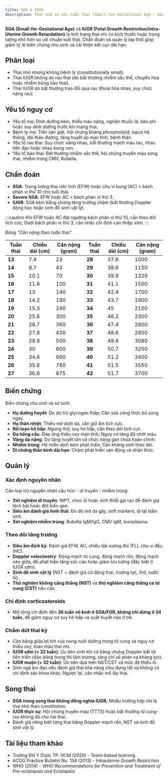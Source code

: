 ```yaml
---
title: SGA & IUGR
description: Thai nhỏ so với tuổi thai (Small-for-Gestational Age - SGA) và thai với tăng trưởng trong tử cung bị giới hạn (Fetal Growth Restriction - FGR hay Intrauterine Growth Restriction - IUGR) là hai tình trạng thường gặp và ảnh hưởng đáng kể đến sức khỏe, phát triển và tiên lượng của thai nhi trước và sau sinh.
---
```


**SGA (Small-for-Gestational Age)** và **IUGR (Fetal Growth Restriction/Intra-Uterine Growth Retardation)** là tình trạng thai nhi có kích thước hoặc trọng lượng nhỏ hơn so với chuẩn tuổi thai. Chẩn đoán và quản lý kịp thời giúp giảm tỷ lệ biến chứng chu sinh và cải thiện kết cục dài hạn.

## Phân loại

- Thai nhỏ nhưng không bệnh lý (constitutionally small).
- Thai IUGR không do rau thai (do bất thường nhiễm sắc thể, chuyển hóa hoặc nhiễm trùng bào thai).
- Thai IUGR do bất thường trao đổi qua rau (thoái hóa nhau, suy chức năng rau).

## Yếu tố nguy cơ

- Yếu tố mẹ: Dinh dưỡng kém, thiếu máu nặng, nghiện thuốc lá, béo phì hoặc suy dinh dưỡng trước khi mang thai.
- Bệnh lý mẹ: Tiền sản giật, hội chứng kháng phospholipid, lupus hệ thống, đái tháo đường, tăng huyết áp mạn tính, bệnh thận.
- Yếu tố rau thai: Suy chức năng nhau, bất thường mạch máu rau, nhau tiền đạo hoặc nhau bong non.
- Yếu tố bào thai: Bất thường nhiễm sắc thể, hội chứng truyền máu song thai, nhiễm trùng CMV, Rubella.

## Chẩn đoán

- **SGA**: Trọng lượng thai ước tính (EFW) hoặc chu vi bụng (AC) < bách phân vị thứ 10 cho tuổi thai.
- **Severe SGA**: EFW hoặc AC < bách phân vị thứ 3.
- **IUGR**: SGA kèm bằng chứng tăng trưởng chậm (bất thường Doppler động học hoặc sinh đồ sinh vật lý).

:::caution
Khi EFW hoặc AC đạt ngưỡng bách phân vị thứ 10, cần theo dõi tích cực; Dưới bách phân vị thứ 3, cân nhắc chỉ định can thiệp sớm.
:::

_Bảng "Cân nặng theo tuần thai"._

| Tuần thai | Chiều dài (cm) | Cân nặng (gram) | Tuần thai | Chiều dài (cm) | Cân nặng (gram) |
| --------- | -------------- | --------------- | --------- | -------------- | --------------- |
| **13**    | 7.4            | 23              | **28**    | 37.6           | 1000            |
| **14**    | 8.7            | 43              | **29**    | 38.6           | 1150            |
| **15**    | 10.1           | 70              | **30**    | 39.9           | 1320            |
| **16**    | 11.6           | 100             | **31**    | 41.1           | 1500            |
| **17**    | 13             | 140             | **32**    | 42.4           | 1700            |
| **18**    | 14.2           | 190             | **33**    | 43.7           | 1900            |
| **19**    | 15.3           | 240             | **34**    | 45             | 2100            |
| **20**    | 25.6           | 300             | **35**    | 46.2           | 2300            |
| **21**    | 26.7           | 360             | **36**    | 47.4           | 2600            |
| **22**    | 27.8           | 430             | **37**    | 48.6           | 2850            |
| **23**    | 28.9           | 500             | **38**    | 49.8           | 3080            |
| **24**    | 30             | 600             | **39**    | 50.7           | 3250            |
| **25**    | 34.6           | 660             | **40**    | 51.2           | 3400            |
| **26**    | 35.6           | 760             | **41**    | 51.5           | 3550            |
| **27**    | 36.6           | 875             | **42**    | 51.7           | 3700            |

## Biến chứng

Biến chứng chu sinh và sơ sinh:

- **Hạ đường huyết**: Do dự trữ glycogen thấp; Cần sữa công thức bổ sung ngay.
- **Hạ thân nhiệt**: Thiếu mỡ dưới da, cần giữ ấm tích cực.
- **Rối loạn hô hấp**: Ngưng thở, suy hô hấp, cần theo dõi tích cực.
- **Đa hồng cầu**: Đáp ứng thiếu oxy mạn tính; Nguy cơ tăng độ nhớt máu.
- **Vàng da nặng**: Do tăng huyết tán và chức năng gan chưa hoàn chỉnh.
- **Nhiễm trùng**: Hệ miễn dịch kém phát triển; Cần kháng sinh theo dõi.
- **Di chứng thần kinh dài hạn**: Chậm phát triển vận động và nhận thức.

## Quản lý

### Xác định nguyên nhân

Cần loại trừ nguyên nhân cấu trúc - di truyền - nhiễm trùng:

- **Xét nghiệm di truyền**: NIPT, chọc ối hoặc sinh thiết gai rau để đánh giá lệch bội hoặc đột biến gen.
- **Siêu âm đánh giá hình thái**: Đo độ mờ da gáy, soft markers, dị tật bẩm sinh.
- **Xét nghiệm nhiễm trùng**: Rubella IgM/IgG, CMV IgM, toxoplasma.

### Theo dõi tăng trưởng

- **Siêu âm định kỳ**: Đánh giá EFW, AC, chiều dài xương đùi (FL), chu vi đầu (HC).
- **Doppler velocimetry**: Động mạch tử cung, động mạch rốn, động mạch não giữa, để phát hiện tăng sức cản hoặc giảm lưu lượng (đặc biệt ở IUGR sớm).
- **Sinh đồ sinh vật lý** (NST + đánh giá cử động thai, trương lực, thở, nước ối).
- **Thử nghiệm không căng thẳng (NST)** và **thử nghiệm căng thẳng co tử cung (CST)** nếu cần.

### Chỉ định corticosteroids

- Mở rộng chỉ định đến **36 tuần vô kinh ở SGA/FGR, không chỉ dừng ở 34 tuần**, để giảm nguy cơ suy hô hấp và xuất huyết não ở trẻ.

### Chấm dứt thai kỳ

- Cân bằng giữa lợi ích của nong nuôi dưỡng trong tử cung và nguy cơ thiếu oxy, toan máu thai nhi.
- **IUGR sớm (< 32 tuần)**: Ưu tiên sinh khi có bằng chứng Doppler bất lợi tiến triển (đảo dòng trong thì tâm trương, tăng chỉ số phản xạ kháng lực).
- **IUGR muộn (> 32 tuần)**: Ưu tiên dựa trên NST/CST và mức độ thiểu ối.
- Sinh ngả âm đạo nếu đánh giá thai khả năng chịu đựng tốt và không có chỉ định sản khoa khác; Ngược lại, cân nhắc mổ lấy thai.

## Song thai

- **SGA trong song thai không đồng nghĩa IUGR**; Nhiều trường hợp chỉ là thai nhỏ theo constitution.
- **IUGR thực sự**: Hội chứng truyền máu (TTTS) hoặc bất thường tử cung-rau không đủ cho hai thai.
- Đánh giá riêng biệt từng thai bằng Doppler mạch rốn, NST và sinh đồ sinh vật lý.

## Tài liệu tham khảo

- Trường ĐH Y Dược TP. HCM (2020) - _Team-based learning_
- ACOG Practice Bulletin No. 134 (2013) - _Intrauterine Growth Restriction_
- WHO (2014) - _WHO Recommendations for Prevention and Treatment of Pre-eclampsia and Eclampsia_
